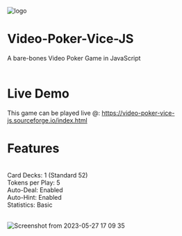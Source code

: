 ![logo](https://github.com/lexterror/Video-Poker-Vice-JS/assets/16135535/cb83aeef-d3aa-4ea7-b00b-9eda5a144ac8)

# Video-Poker-Vice-JS<br>
A bare-bones Video Poker Game in JavaScript<br>
<br>
# Live Demo<br>
This game can be played live @: https://video-poker-vice-js.sourceforge.io/index.html
# Features
<br>
Card Decks: 1 (Standard 52)<br>
Tokens per Play: 5<br>
Auto-Deal: Enabled<br>
Auto-Hint: Enabled<br>
Statistics: Basic<br><br>

![Screenshot from 2023-05-27 17 09 35](https://github.com/lexterror/Video-Poker-Vice-JS/assets/16135535/942c0db0-41a4-416a-8146-75c7a8288998)

